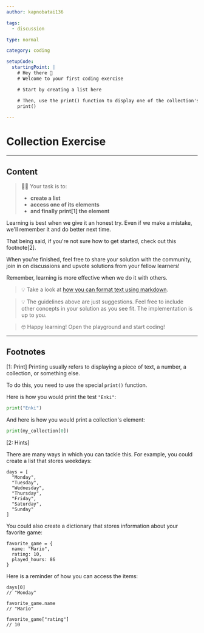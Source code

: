 ```yaml
---
author: kapnobatai136

tags:
  - discussion

type: normal

category: coding

setupCode:
  startingPoint: |
    # Hey there 👋
    # Welcome to your first coding exercise

    # Start by creating a list here

    # Then, use the print() function to display one of the collection's elements
    print()

---
```


# Collection Exercise

---

## Content

> 👩‍💻 Your task is to:
> - **create a list**
> - **access one of its elements**
> - **and finally print[1] the element**

Learning is best when we give it an honest try. Even if we make a mistake, we'll remember it and do better next time.

That being said, if you're not sure how to get started, check out this footnote[2].

When you're finished, feel free to share your solution with the community, join in on discussions and upvote solutions from your fellow learners!

Remember, learning is more effective when we do it with others.

> 💡 Take a look at [how you can format text using markdown](https://www.enki.com/glossary/general/markdown-formatting).

> 💡 The guidelines above are just suggestions. Feel free to include other concepts in your solution as you see fit. The implementation is up to you.

> 🤓 Happy learning! Open the playground and start coding!

---

## Footnotes

[1: Print]
Printing usually refers to displaying a piece of text, a number, a collection, or something else.

To do this, you need to use the special `print()` function.

Here is how you would print the test `"Enki"`:

```py
print("Enki")
```

And here is how you would print a collection's element:

```py
print(my_collection[0])
```

[2: Hints]

There are many ways in which you can tackle this. For example, you could create a list that stores weekdays:

```plain-text
days = [
  "Monday",
  "Tuesday",
  "Wednesday",
  "Thursday",
  "Friday",
  "Saturday",
  "Sunday"
]
```

You could also create a dictionary that stores information about your favorite game:

```plain-text
favorite_game = {
  name: "Mario",
  rating: 10,
  played_hours: 86
}
```

Here is a reminder of how you can access the items:

```plain-text
days[0]
// "Monday"

favorite_game.name
// "Mario"

favorite_game["rating"]
// 10
```

